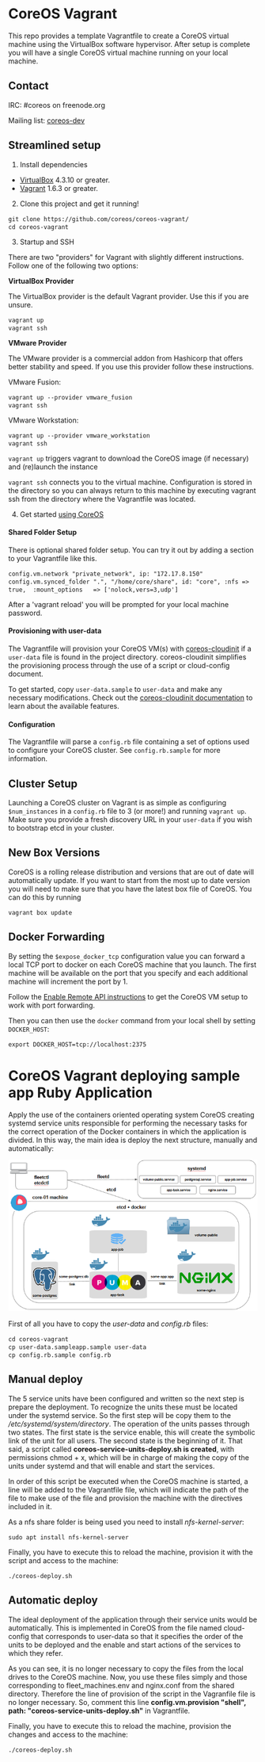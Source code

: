 # CoreOS Vagrant

This repo provides a template Vagrantfile to create a CoreOS virtual machine using the VirtualBox software hypervisor.
After setup is complete you will have a single CoreOS virtual machine running on your local machine.

## Contact
IRC: #coreos on freenode.org

Mailing list: [coreos-dev](https://groups.google.com/forum/#!forum/coreos-dev)

## Streamlined setup

1) Install dependencies

* [VirtualBox][virtualbox] 4.3.10 or greater.
* [Vagrant][vagrant] 1.6.3 or greater.

2) Clone this project and get it running!

```
git clone https://github.com/coreos/coreos-vagrant/
cd coreos-vagrant
```

3) Startup and SSH

There are two "providers" for Vagrant with slightly different instructions.
Follow one of the following two options:

**VirtualBox Provider**

The VirtualBox provider is the default Vagrant provider. Use this if you are unsure.

```
vagrant up
vagrant ssh
```

**VMware Provider**

The VMware provider is a commercial addon from Hashicorp that offers better stability and speed.
If you use this provider follow these instructions.

VMware Fusion:
```
vagrant up --provider vmware_fusion
vagrant ssh
```

VMware Workstation:
```
vagrant up --provider vmware_workstation
vagrant ssh
```

``vagrant up`` triggers vagrant to download the CoreOS image (if necessary) and (re)launch the instance

``vagrant ssh`` connects you to the virtual machine.
Configuration is stored in the directory so you can always return to this machine by executing vagrant ssh from the directory where the Vagrantfile was located.

4) Get started [using CoreOS][using-coreos]

[virtualbox]: https://www.virtualbox.org/
[vagrant]: https://www.vagrantup.com/downloads.html
[using-coreos]: http://coreos.com/docs/using-coreos/

#### Shared Folder Setup

There is optional shared folder setup.
You can try it out by adding a section to your Vagrantfile like this.

```
config.vm.network "private_network", ip: "172.17.8.150"
config.vm.synced_folder ".", "/home/core/share", id: "core", :nfs => true,  :mount_options   => ['nolock,vers=3,udp']
```

After a 'vagrant reload' you will be prompted for your local machine password.

#### Provisioning with user-data

The Vagrantfile will provision your CoreOS VM(s) with [coreos-cloudinit][coreos-cloudinit] if a `user-data` file is found in the project directory.
coreos-cloudinit simplifies the provisioning process through the use of a script or cloud-config document.

To get started, copy `user-data.sample` to `user-data` and make any necessary modifications.
Check out the [coreos-cloudinit documentation][coreos-cloudinit] to learn about the available features.

[coreos-cloudinit]: https://github.com/coreos/coreos-cloudinit

#### Configuration

The Vagrantfile will parse a `config.rb` file containing a set of options used to configure your CoreOS cluster.
See `config.rb.sample` for more information.

## Cluster Setup

Launching a CoreOS cluster on Vagrant is as simple as configuring `$num_instances` in a `config.rb` file to 3 (or more!) and running `vagrant up`.
Make sure you provide a fresh discovery URL in your `user-data` if you wish to bootstrap etcd in your cluster.

## New Box Versions

CoreOS is a rolling release distribution and versions that are out of date will automatically update.
If you want to start from the most up to date version you will need to make sure that you have the latest box file of CoreOS. You can do this by running
```
vagrant box update
```


## Docker Forwarding

By setting the `$expose_docker_tcp` configuration value you can forward a local TCP port to docker on
each CoreOS machine that you launch. The first machine will be available on the port that you specify
and each additional machine will increment the port by 1.

Follow the [Enable Remote API instructions][coreos-enabling-port-forwarding] to get the CoreOS VM setup to work with port forwarding.

[coreos-enabling-port-forwarding]: https://coreos.com/docs/launching-containers/building/customizing-docker/#enable-the-remote-api-on-a-new-socket

Then you can then use the `docker` command from your local shell by setting `DOCKER_HOST`:

    export DOCKER_HOST=tcp://localhost:2375

# CoreOS Vagrant deploying sample app Ruby Application

Apply the use of the containers oriented operating system CoreOS creating systemd service units responsible for performing the necessary tasks for the correct operation of the Docker containers in which the application is divided. In this way, the main idea is deploy the next structure, manually and automatically:

![alt tag](https://github.com/carmelocuenca/csantana_project/blob/master/tfm_doc/images/figures/coreosdiagram.png?raw=true)

First of all you have to copy the *user-data* and *config.rb* files:

    cd coreos-vagrant
    cp user-data.sampleapp.sample user-data
    cp config.rb.sample config.rb

## Manual deploy

The 5 service units have been configured and written so the next step is prepare the deployment. To recognize the units these must be located under the systemd service. So the first step will be copy them to the */etc/systemd/system/directory*. The operation of the units passes through two states. The first state is the service enable, this will create the symbolic link of the unit for all users. The second state is the beginning of it.
That said, a script called **coreos-service-units-deploy.sh is created**, with permissions chmod + x, which will be in charge of making the copy of the units under systemd and that will enable and start the services.

In order of this script be executed when the CoreOS machine is started, a line will be added to the Vagrantfile file, which will indicate the path of the file to make use of the file and provision the machine with the directives included in it.

As a nfs share folder is being used you need to install *nfs-kernel-server*:

    sudo apt install nfs-kernel-server

Finally, you have to execute this to reload the machine, provision it with the script and access to the machine:

    ./coreos-deploy.sh

## Automatic deploy

The ideal deployment of the application through their service units would be automatically. This is implemented in CoreOS from the file named cloud-config that corresponds to user-data so that it specifies the order of the units to be deployed and the enable and start actions of the services to which they refer.

As you can see, it is no longer necessary to copy the files from the local drives to the CoreOS machine. Now, you use these files simply and those corresponding to fleet_machines.env and nginx.conf from the shared directory. Therefore the line of provision of the script in the Vagranfile file is no longer necessary. So, comment this line **config.vm.provision "shell", path: "coreos-service-units-deploy.sh"** in Vagrantfile.

Finally, you have to execute this to reload the machine, provision the changes and access to the machine:

    ./coreos-deploy.sh

